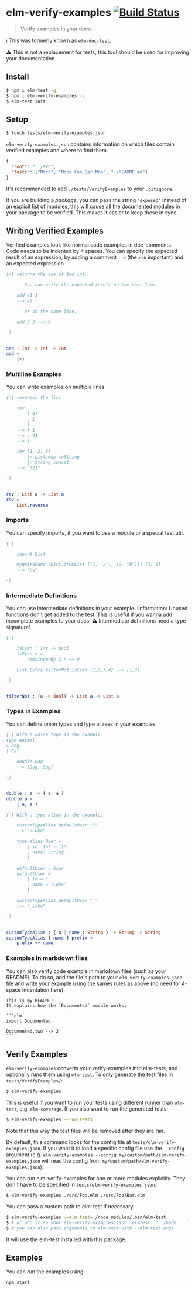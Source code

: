 # elm-verify-examples [![Build Status](https://travis-ci.org/stoeffel/elm-verify-examples.svg?branch=master)](https://travis-ci.org/stoeffel/elm-verify-examples)

> Verify examples in your docs.

:information_source: This was formerly known as `elm-doc-test`.

:warning: This is not a replacement for tests, this tool should be used for improving your documentation.

## Install

```bash
$ npm i elm-test -g
$ npm i elm-verify-examples -g
$ elm-test init
```

## Setup

```bash
$ touch tests/elm-verify-examples.json
```

`elm-verify-examples.json` contains information on which files contain verified examples and where to find them.

```json
{
  "root": "../src",
  "tests": ["Mock", "Mock.Foo.Bar.Moo", "./README.md"]
}
```

It's recommended to add `./tests/VerifyExamples` to your `.gitignore`.

If you are building a _package_, you can pass the string `"exposed"` instead of an explicit list of modules,
this will cause all the documented modules in your package to be verified. This makes it easier to keep these in
sync.

## Writing Verified Examples

Verified examples look like normal code examples in doc-comments. \
Code needs to be indented by 4 spaces.
You can specify the expected result of an expression, by adding a comment `-->` (the `>` is important) and an expected expression.

```elm
{-| returns the sum of two int.

    -- You can write the expected result on the next line,

    add 41 1
    --> 42

    -- or on the same line.

    add 3 3 --> 6

-}


add : Int -> Int -> Int
add =
    (+)
```

### Multiline Examples

You can write examples on multiple lines.

```elm
{-| reverses the list

    rev
        [ 41
        , 1
        ]
    --> [ 1
    --> , 41
    --> ]

    rev [1, 2, 3]
        |> List.map toString
        |> String.concat
    --> "321"

-}


rev : List a -> List a
rev =
    List.reverse
```

### Imports

You can specify imports, if you want to use a module or a special test util.

```elm
{-|

    import Dict

    myWeirdFunc (Dict.fromList [(1, "a"), (2, "b")]) [2, 1]
    --> "ba"

-}
```

### Intermediate Definitions

You can use intermediate definitions in your example.
:information: Unused functions don't get added to the test. This is useful if you wanna add incomplete examples to your docs.
:warning: Intermediate definitions need a type signature!

```elm
{-|

    isEven : Int -> Bool
    isEven n =
        remainderBy 2 n == 0

    List.Extra.filterNot isEven [1,2,3,4] --> [1,3]

-}


filterNot : (a -> Bool) -> List a -> List a
```

### Types in Examples

You can define union types and type aliases in your examples.

```elm
{-| With a union type in the example.
type Animal
= Dog
| Cat

    double Dog
    --> (Dog, Dog)

-}


double : a -> ( a, a )
double a =
    ( a, a )
```

```elm
{-| With a type alias in the example.

    customTypeAlias defaultUser "?"
    --> "?Luke"

    type alias User =
        { id: Int -- ID
        , name: String
        }

    defaultUser : User
    defaultUser =
        { id = 1
        , name = "Luke"
        }

    customTypeAlias defaultUser "_"
    --> "_Luke"

-}


customTypeAlias : { a | name : String } -> String -> String
customTypeAlias { name } prefix =
    prefix ++ name
```

### Examples in markdown files

You can also verify code example in markdown files (such as your README). To do so, add the file's path to your `elm-verify-examples.json` file and write your example using the sames rules as above (no need for 4-space indentation here).

````
This is my README!
It explains how the `Documented` module works:

```elm
import Documented

Documented.two --> 2
```
````

## Verify Examples

`elm-verify-examples` converts your verify-examples into elm-tests, and optionally runs them using `elm-test`. To only generate the test files in `tests/VerifyExamples/`:

```bash
$ elm-verify-examples
```

This is useful if you want to run your tests using different runner than `elm-test`, e.g. `elm-coverage`. If you also want to run the generated tests:

```bash
$ elm-verify-examples --run-tests
```

Note that this way the test files will be removed after they are ran.

By default, this command looks for the config file at `tests/elm-verify-examples.json`. If you want it to load a specific config file use the `--config` argument (e.g. `elm-verify-examples --config my/custom/path/elm-verify-examples.json` will read the config from `my/custom/path/elm-verify-examples.json`).

You can run elm-verify-examples for one or more modules explicitly. They don't have to be specified in `tests/elm-verify-examples.json`.

```bash
$ elm-verify-examples ./src/Foo.elm ./src/Foo/Bar.elm
```

You can pass a custom path to elm-test if necessary.

```bash
$ elm-verify-examples --elm-test=./node_modules/.bin/elm-test
$ # or add it to your elm-verify-examples.json `elmTest: "../node....`
$ # you can also pass arguments to elm-test with --elm-test-args
```

It will use the elm-test installed with this package.

## Examples

You can run the examples using:

`npm start`
